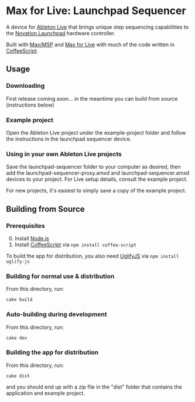 # Max for Live: Launchpad Sequencer

A device for [Ableton Live](http://ableton.com/live-8) that brings unique step sequencing capabilities to
the [Novation Launchpad](http://us.novationmusic.com/midi-controllers-digital-dj/launchpad) hardware controller.

Built with [Max/MSP](http://cycling74.com/products/max/) and [Max for Live](http://ableton.com/maxforlive) with much
of the code written in [CoffeeScript](http://coffeescript.org/).


## Usage

### Downloading

First release coming soon... in the meantime you can build from source (instructions below)

### Example project

Open the Ableton Live project under the example-project folder
and follow the instructions in the launchpad sequencer device.

### Using in your own Ableton Live projects

Save the launchpad-sequencer folder to your computer as desired,
then add the launchpad-sequencer-proxy.amxd and launchpad-sequencer.amxd devices to your project.
For Live setup details, consult the example project.

For new projects, it's easiest to simply save a copy of the example project.


## Building from Source

### Prerequisites

0. Install [Node.js](http://nodejs.org/)
0. Install [CoffeeScript](http://coffeescript.org/#installation) via `npm install coffee-script`

To build the app for distribution, you also need [UglifyJS](https://github.com/mishoo/UglifyJS) via `npm install uglify-js`

### Building for normal use & distribution

From this directory, run:

    cake build

### Auto-building during development

From this directory, run:

    cake dev

### Building the app for distribution

From this directory, run:

    cake dist

and you should end up with a zip file in the "dist" folder that contains the application and example project.
